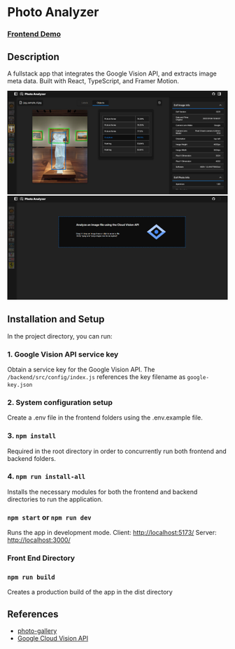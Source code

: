 # Photo Analyzer

### [Frontend Demo](https://photo-analyzer.netlify.app/)

## Description

A fullstack app that integrates the Google Vision API, and extracts image meta data. Built with React, TypeScript, and Framer Motion.

![Alt text](https://github.com/brucean52/photo-analyzer/blob/master/sample_images/objects.png "objects")
![Alt text](https://github.com/brucean52/photo-analyzer/blob/master/sample_images/upload.png "upload")

## Installation and Setup

In the project directory, you can run:

### 1. Google Vision API service key
Obtain a service key for the Google Vision API. The `/backend/src/config/index.js` references the key filename as `google-key.json`

### 2. System configuration setup
Create a .env file in the frontend folders using the .env.example file.

### 3. `npm install` 
Required in the root directory in order to concurrently run both frontend and backend folders.

### 4. `npm run install-all`
Installs the necessary modules for both the frontend and backend directories to run the application.

### `npm start` or `npm run dev`
Runs the app in development mode.
Client: [http://localhost:5173/](http://localhost:5173/)
Server: [http://localhost:3000/](http://localhost:3000/)

### Front End Directory
### `npm run build`
Creates a production build of the app in the dist directory

## References

- [photo-gallery](https://github.com/brucean52/photo-gallery)
- [Google Cloud Vision API](https://cloud.google.com/vision)